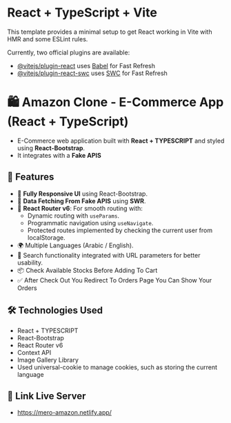# React + TypeScript + Vite

This template provides a minimal setup to get React working in Vite with HMR and some ESLint rules.

Currently, two official plugins are available:

- [@vitejs/plugin-react](https://github.com/vitejs/vite-plugin-react/blob/main/packages/plugin-react) uses [Babel](https://babeljs.io/) for Fast Refresh
- [@vitejs/plugin-react-swc](https://github.com/vitejs/vite-plugin-react/blob/main/packages/plugin-react-swc) uses [SWC](https://swc.rs/) for Fast Refresh

# 🛍️ Amazon Clone - E-Commerce App (React + TypeScript)
- E-Commerce web application built with **React + TYPESCRIPT** and styled using **React-Bootstrap**.
- It integrates with a **Fake APIS**

## 🚀 Features
- 🎨 **Fully Responsive UI** using React-Bootstrap.
- 🔁 **Data Fetching From Fake APIS** using **SWR**.
- 🔀 **React Router v6**: For smooth routing with:
  - Dynamic routing with `useParams`.
  - Programmatic navigation using `useNavigate`.
  - Protected routes implemented by checking the current user from localStorage.
- 🌍 Multiple Languages (Arabic / English).
- 🔎 Search functionality integrated with URL parameters for better usability.
- 📦 Check Available Stocks Before Adding To Cart
- ✅ After Check Out You Redirect To Orders Page You Can Show Your Orders

## 🛠️ Technologies Used
- React + TYPESCRIPT
- React-Bootstrap
- React Router v6
- Context API
- Image Gallery Library
- Used universal-cookie to manage cookies, such as storing the current language

## 🔗 Link Live Server
- https://mero-amazon.netlify.app/
